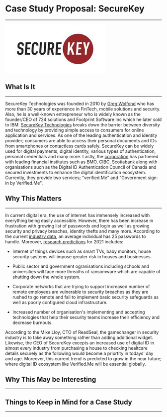 # **Case Study Proposal: SecureKey**
---

 ![](images/logo.jpg)

## What Is It
---

SecureKey Technologies was founded in 2010 by [Greg Wolfond](https://securekey.com/about-securekey/meet-team/) who has more than 30 years of experience in FinTech, mobile solutions and security. Also, he is a well-known entrepreneur who is widely known as the founder/CEO of 724 solutions and Footprint Software Inc which he later sold to IBM. [SecureKey Technologies](https://101blockchains.com/companies/securekey-technologies/) breaks down the barrier between diversity and technology by providing simple access to consumers for online application and services. As one of the leading authentication and identity provider; consumers are able to access their personal documents and IDs from smartphones or contactless cards safely. SecureKey can be widely used for digital payments, digital identity, various types of authentication, personal credentials and many more. Lastly, the [corporation](https://securekey.com/about-securekey/#mhmm-16813) has partnered with leading financial institutes such as BMO, CIBC, Scotiabank along with organisations such as the Digital ID Authentication Council of Canada and secured investments to enhance the digital identification ecosystem. Currently, they provide two services; "verified.Me" and "Government sign-in by Verified.Me".

## Why This Matters
---

In current digital era, the use of internet has immensely increased with everything being easily accessible. However, there has been increase in frustration with growing list of passwords and login as well as growing security and privacy breaches, identity thefts and many more. According to the current [industry data](https://financialpost.com/news/fp-street/securekey-a-toronto-startup-with-big-name-backers-aims-to-slay-internet-security-dragon#:~:text=SecureKey%20was%20founded%20by%20Greg,earth%20in%20the%20dotcom%20crash.), an average individual has 25 passwords to handle. Moreover, [research predictions](https://www.itworldcanada.com/article/more-2021-cybersecurity-predictions-every-service-without-mfa-will-suffer-a-breach/439430) for 2021 includes:

 * Internet of things devices such as smart TVs, baby monitors, house security systems will impose greater risk in houses and businesses.
 
 * Public sector and government ogranisations including schools and universities will face more threaths of ransomware which are capable of shutting down the whole system.
 
 * Corporate networks that are trying to support increased number of remote employees are vulnerable to security breaches as they are rushed to go remote and fail to implement basic security safeguards as well as poorly configured cloud infrastructure.

 * Increased number of organisation's implementing and accepting technologies that help their security teams increase their efficiency and decrease burnouts. 

According to the Mike Lloy, CTO of ReadSeal, the gamechanger in security industry is to take away something rather than adding additional widget. Likewise, the CEO of SecureKey excepts an increased use of digital ID in almost every industry from purchasing a house to checking healtcare details securely as the following would become a priortity in todays' day and age. Moreover, this current trend is predicted to grow in the near future; where digital ID ecosystem like Verified.Me will be essential globally.


## Why This May be Interesting
---


## Things to Keep in Mind for a Case Study
---
